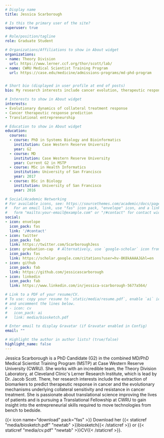 ```yaml
---
# Display name
title: Jessica Scarborough

# Is this the primary user of the site?
superuser: true

# Role/position/tagline
role: Graduate Student

# Organizations/Affiliations to show in About widget
organizations:
- name: Theory Division
  url: https://www.lerner.ccf.org/thor/scott/lab/
- name: CWRU Medical Scientist Training Program
  url: https://case.edu/medicine/admissions-programs/md-phd-program


# Short bio (displayed in user profile at end of posts)
bio: My research interests include cancer evolution, therapeutic response prediction, and entrepreneurship in translational science.

# Interests to show in About widget
interests:
- Evolutionary dynamics of collateral treatment response
- Cancer therapeutic response prediction
- Translational entrepreneurship

# Education to show in About widget
education:
  courses:
  - course: PhD in Systems Biology and Bioinformatics
    institution: Case Western Reserve University
    year: G2
  - course: MD
    institution: Case Western Reserve University
    year: Current G2 in MSTP
  - course: MSc in Health Informatics
    institution: University of San Francisco
    year: 2017
  - course: BSc in Biology
    institution: University of San Francisco
    year: 2016

# Social/Academic Networking
# For available icons, see: https://sourcethemes.com/academic/docs/page-builder/#icons
#   For an email link, use "fas" icon pack, "envelope" icon, and a link in the
#   form "mailto:your-email@example.com" or "/#contact" for contact widget.
social:
- icon: envelope
  icon_pack: fas
  link: '/#contact'
- icon: twitter
  icon_pack: fab
  link: https://twitter.com/ScarboroughJess
- icon: graduation-cap  # Alternatively, use `google-scholar` icon from `ai` icon pack
  icon_pack: fas
  link: https://scholar.google.com/citations?user=hv-8K8kAAAAJ&hl=en
- icon: github
  icon_pack: fab
  link: https://github.com/jessicascarborough
- icon: linkedin
  icon_pack: fab
  link: https://www.linkedin.com/in/jessica-scarborough-5677a564/

# Link to a PDF of your resume/CV.
# To use: copy your resume to `static/media/resume.pdf`, enable `ai` icons in `params.toml`, 
# and uncomment the lines below.
# - icon: cv
#   icon_pack: ai
#   link: media/biosketch.pdf

# Enter email to display Gravatar (if Gravatar enabled in Config)
email: ""

# Highlight the author in author lists? (true/false)
highlight_name: false
---
```


Jessica Scarborough is a PhD Candidate (G2) in the combined MD/PhD Medical Scientist Training Program (MSTP) at Case Western Reserve University (CWRU). She works with an incredible team, the Theory Division Laboratory, at Cleveland Clinic's Lerner Research Institute, which is lead by Dr. Jacob Scott. There, her research interests include the extraction of biomarkers to predict therapeutic response in cancer and the evolutionary mechanisms underlying collateral sensitivity and resistance in cancer treatment. She is passionate about translational science improving the lives of patients and is pursuing a Translational Fellowship at CWRU to gain insight into the entrepreneurial skills required to move technologies from bench to bedside. 


{{< icon name="download" pack="fas" >}} Download her {{< staticref "media/biosketch.pdf" "newtab" >}}biosketch{{< /staticref >}} or {{< staticref "media/cv.pdf" "newtab" >}}CV{{< /staticref >}}.
